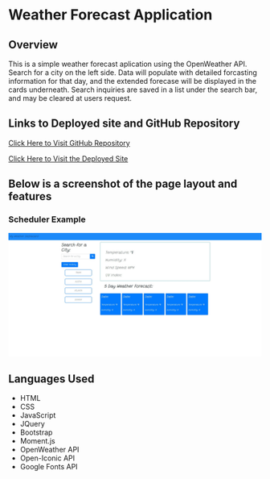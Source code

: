 # Weather Forecast Application

## Overview

This is a simple weather forecast aplication using the OpenWeather API. Search for a city on the left side. Data will populate with detailed forcasting information for that day, and the extended forecase will be displayed in the cards underneath. Search inquiries are saved in a list under the search bar, and may be cleared at users request. 

## Links to Deployed site and GitHub Repository

[Click Here to Visit GitHub Repository](https://github.com/suschuk24/weather-forecast)

[Click Here to Visit the Deployed Site](https://suschuk24.github.io/weather-forecast/)

## Below is a screenshot of the page layout and features

### Scheduler Example

![Main Page](https://github.com/suschuk24/weather-forecast/blob/master/assets/images/example-screenshot.jpg?raw=true)

## Languages Used

* HTML
* CSS
* JavaScript
* JQuery
* Bootstrap
* Moment.js
* OpenWeather API
* Open-Iconic API
* Google Fonts API
